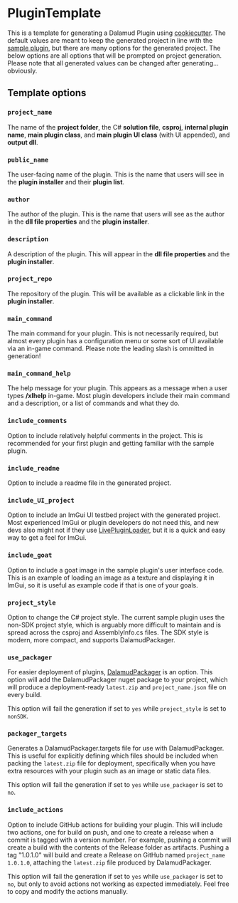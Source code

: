# PluginTemplate
This is a template for generating a Dalamud Plugin using [cookiecutter](https://github.com/cookiecutter/cookiecutter). The default values are meant to keep the generated project in line with the [sample plugin](https://github.com/goatcorp/SamplePlugin), but there are many options for the generated project. The below options are all options that will be prompted on project generation. Please note that all generated values can be changed after generating... obviously.

## Template options
### ```project_name```

The name of the **project folder**, the C# **solution file**, **csproj**, **internal plugin name**, **main plugin class**, and **main plugin UI class** (with UI appended), and **output dll**.

### ```public_name```

The user-facing name of the plugin. This is the name that users will see in the **plugin installer** and their **plugin list**.

### ```author```

The author of the plugin. This is the name that users will see as the author in the **dll file properties** and the  **plugin installer**.

### ```description```

A description of the plugin. This will appear in the **dll file properties** and the **plugin installer**.

### ```project_repo```

The repository of the plugin. This will be available as a clickable link in the **plugin installer**.

### ```main_command```

The main command for your plugin. This is not necessarily required, but almost every plugin has a configuration menu or some sort of UI available via an in-game command. Please note the leading slash is ommitted in generation!

### ```main_command_help```

The help message for your plugin. This appears as a message when a user types **/xlhelp** in-game. Most plugin developers include their main command and a description, or a list of commands and what they do.

### ```include_comments```

Option to include relatively helpful comments in the project. This is recommended for your first plugin and getting familiar with the sample plugin.

### ```include_readme```

Option to include a readme file in the generated project.

### ```include_UI_project```

Option to include an ImGui UI testbed project with the generated project. Most experienced ImGui or plugin developers do not need this, and new devs also might not if they use [LivePluginLoader](https://github.com/caraxi/livepluginload), but it is a quick and easy way to get a feel for ImGui.

### ```include_goat```

Option to include a goat image in the sample plugin's user interface code. This is an example of loading an image as a texture and displaying it in ImGui, so it is useful as example code if that is one of your goals.

### ```project_style```

Option to change the C# project style. The current sample plugin uses the non-SDK project style, which is arguably more difficult to maintain and is spread across the csproj and AssemblyInfo.cs files. The SDK style is modern, more compact, and supports DalamudPackager.

### ```use_packager```

For easier deployment of plugins, [DalamudPackager](https://github.com/goatcorp/dalamudpackager) is an option. This option will add the DalamudPackager nuget package to your project, which will produce a deployment-ready `latest.zip` and `project_name.json` file on every build.

This option will fail the generation if set to `yes` while  `project_style` is set to `nonSDK`.

### ```packager_targets```

Generates a DalamudPackager.targets file for use with DalamudPackager. This is useful for explicitly defining which files should be included when packing the `latest.zip` file for deployment, specifically when you have extra resources with your plugin such as an image or static data files.

This option will fail the generation if set to `yes` while `use_packager` is set to `no`.

### ```include_actions```

Option to include GitHub actions for building your plugin. This will include two actions, one for build on push, and one to create a release when a commit is tagged with a version number. For example, pushing a commit will create a build with the contents of the Release folder as artifacts. Pushing a tag "1.0.1.0" will build and create a Release on GitHub named `project_name 1.0.1.0`, attaching the `latest.zip` file produced by DalamudPackager.

This option will fail the generation if set to `yes` while `use_packager` is set to `no`, but only to avoid actions not working as expected immediately. Feel free to copy and modify the actions manually.